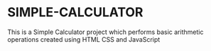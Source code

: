 # SIMPLE-CALCULATOR
This is a Simple Calculator project which performs basic arithmetic operations created using HTML CSS and JavaScript
